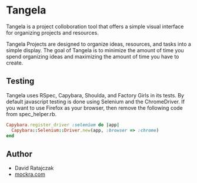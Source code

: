 # Tangela
Tangela is a project colloboration tool that offers a simple visual
interface for organizing projects and resources.

Tangela Projects are designed to organize ideas, resources, and tasks
into a simple display. The goal of Tangela is to minimize the amount of
time you spend organizing ideas and maximizing the amount of time you
have to create.

## Testing
Tangela uses RSpec, Capybara, Shoulda, and Factory Girls in its
tests. By default javascript testing is done using Selenium and the
ChromeDriver. If you want to use Firefox as your browser, then remove
the following code from spec_helper.rb.

``` ruby
Capybara.register_driver :selenium do |app|
  Capybara::Selenium::Driver.new(app, :browser => :chrome)
end
```

## Author

* David Ratajczak
* [mockra.com](http://mockra.com/)
